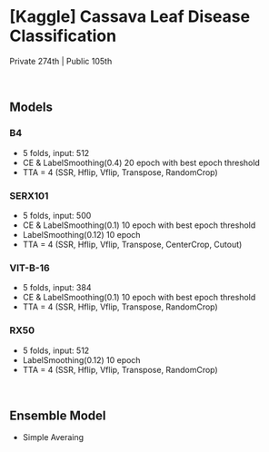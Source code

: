 # **[Kaggle] Cassava Leaf Disease Classification**

Private 274th | Public 105th

<br>

## **Models**
### **B4**
- 5 folds, input: 512
- CE & LabelSmoothing(0.4) 20 epoch with best epoch threshold
- TTA = 4 (SSR, Hflip, Vflip, Transpose, RandomCrop)
### **SERX101**
- 5 folds, input: 500
- CE & LabelSmoothing(0.1) 10 epoch with best epoch threshold
- LabelSmoothing(0.12) 10 epoch
- TTA = 4 (SSR, Hflip, Vflip, Transpose, CenterCrop, Cutout)
### **VIT-B-16**
- 5 folds, input: 384
- CE & LabelSmoothing(0.1) 10 epoch with best epoch threshold
- TTA = 4 (SSR, Hflip, Vflip, Transpose, RandomCrop)
### **RX50**
- 5 folds, input: 512
- LabelSmoothing(0.12) 10 epoch
- TTA = 4 (SSR, Hflip, Vflip, Transpose, RandomCrop)

<br>

## **Ensemble Model**
- Simple Averaing





